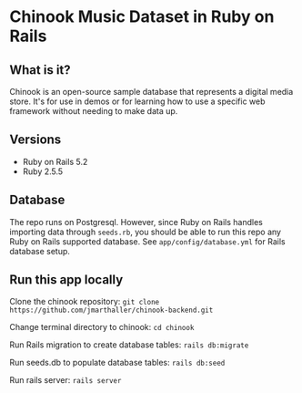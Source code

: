 # Chinook Music Dataset in Ruby on Rails

## What is it?
Chinook is an open-source sample database that represents a digital media store. It's for use in demos or for learning how to use a specific web framework without needing to make data up. 


## Versions
- Ruby on Rails 5.2
- Ruby 2.5.5

## Database
The repo runs on Postgresql. However, since Ruby on Rails handles importing data through `seeds.rb`, you should be able to run this repo any Ruby on Rails supported database. See `app/config/database.yml` for Rails database setup.

## Run this app locally

Clone the chinook repository:
`git clone https://github.com/jmarthaller/chinook-backend.git` 

Change terminal directory to chinook:
`cd chinook`

Run Rails migration to create database tables:
`rails db:migrate`

Run seeds.db to populate database tables:
`rails db:seed`

Run rails server:
`rails server`